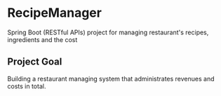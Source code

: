 # RecipeManager

Spring Boot (RESTful APIs) project for managing restaurant's recipes, ingredients and the cost

## Project Goal
Building a restaurant managing system that administrates revenues and costs in total.
